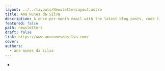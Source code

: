 ```yaml
---
layout: ../../layouts/NewsletterLayout.astro
title: Ana Nunes da Silva
description: A once-per-month email with the latest blog posts, code tips and current readings and projects.
featured: false
path: newsletters
draft: false
link: https://www.ananunesdasilva.com/
cover: 
authors:
  - ana nunes da silva
---
```

-